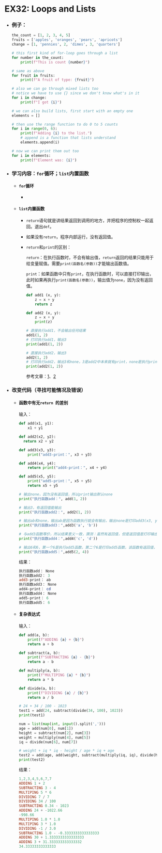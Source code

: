 # EX32: Loops and Lists

* ### 例子：

  ```python
  the_count = [1, 2, 3, 4, 5]
  fruits = ['apples', 'oranges', 'pears', 'apricots']
  change = [1, 'pennies', 2, 'dimes', 3, 'quarters']
  
  # this first kind of for-loop goes through a list
  for number in the_count:
      print(f"This is count {number}")
  
  # same as above
  for fruit in fruits:
      print(f"A fruit of type: {fruit}")
  
  # also we can go through mixed lists too
  # notice we have to use {} since we don't know what's in it
  for i in change:
      print(f"I got {i}")
  
  # we can also build lists, first start with an empty one
  elements = []
  
  # then use the range function to do 0 to 5 counts
  for i in range(0, 6):
      print(f"Adding {i} to the list.")
      # append is a function that lists understand
      elements.append(i)
  
  # now we can print them out too
  for i in elements:
      print(f"Element was: {i}")
  ```
  
* ### 学习内容：`for`循环；`list`内置函数

  * #### `for`循环

    * 

  * #### `list`内置函数
  
    * `return`语句就是讲结果返回到调用的地方，并把程序的控制权一起返回。退出`def`。
  
    * 如果没有`return`，程序内部运行，没有返回值。
  
    * `return`和`print`的区别：
    
        `return`：在执行函数时，不会有输出值，`return`返回的结果只能用于给变量赋值。需要`print(函数名(参数))`才能输出函数值。
        
        `print`：如果函数中只有`print`，在执行函数时，可以直接打印输出，此时如果再执行`print(函数名(参数))`，输出值为`none`，因为没有返回值。
        
        ```python
        def add1 (x, y):
            z = x + y
            return z
        
        def add2 (x, y):
            z = x + y
            print(z)
        
        # 直接执行add1，不会输出任何结果
        add1(1, 2)
        # 打印执行add1，输出3
        print(add1(1, 2))
    
        # 直接执行add2，输出3
        add2(1, 2)
        # 打印执行add2，输出3和none，3是add2中本来就有print，none是执行print()的结果，因为没有return，所以返回none。
        print(add2(1, 2))
        ```
        
        参考文章：[1](https://www.cnblogs.com/lincappu/p/8146141.html)、[2](https://www.cnblogs.com/huskiesir/p/10376393.html)
  
* ### 改变代码（寻找可能情况及错误）

  * #### 函数中有无`return `的差别

    输入：

    ```python
    def add(x1, y1):
        x1 + y1
    
    def add2(x2, y2):
      return x2 + y2
    
    def add3(x3, y3):
        print("add3-print：", x3 + y3)
    
    def add4(x4, y4):
        return print("add4-print：", x4 + y4)
    
    def add5(x5, y5):
        print("add5-print：", x5 + y5)
        return x5 + y5
    
    # 输出none，因为没有返回值，所以print输出默认none
    print("执行函数add：", add(1, 2))
    
    # 输出3，有返回值能输出
    print("执行函数add2：", add2(1, 2)) 
    
    # 输出ab和none，输出ab是因为函数执行就会有输出，输出none是打印add3(x3, y3)这个函数，没有返回值
    print("执行函数add3：",add3('a', 'b')) 
    
    # 与add3函数等价，所以结果意义一致，猜测：虽然有返回值，但是返回值是打印输出，所以返回none
    print("执行函数add4：",add4('c', 'd')) 
    
    # 输出6和6，第一个6是执行add5函数，第二个6是打印add5函数，该函数有返回值，则打印出来
    print("执行函数add5：",add5(2, 4)) 
    ```
    
    结果：
    
    ```powershell
    执行函数add： None
    执行函数add2： 3
    add3-print： ab
    执行函数add3： None
    add4-print： cd
    执行函数add4： None
    add5-print： 6
    执行函数add5： 6
    ```
    
  * #### 复杂表达式
    
    输入：
    
    ```python
    def add(a, b):
        print(f"ADDING {a} + {b}")
        return a + b
    
    def subtract(a, b):
        print(f"SUBTRACTING {a} - {b}")
        return a - b
    
    def multiply(a, b):
        print(f"MULTIPING {a} * {b}")
        return a * b
    
    def divide(a, b):
        print(f"DIVIDING {a} / {b}")
        return a / b
    
    # 24 + 34 / 100 - 1023
    test1 = add(24, subtract(divide(34, 100), 1023))
    print(test1)
    
    num = list(map(int, input().split(',')))
    age = add(num[0], num[1])
    height = subtract(num[2], num[3])
    weight = multiply(num[4], num[5])
    iq = divide(num[6], num[7])
    
    # weight + iq * iq - height / age * iq + age
    test2 = add(age, add(weight, subtract(multiply(iq, iq), divide(height, multiply(age, iq)))))
    print(test2)
    ```
    
    结果：
    
    ```powershell
    1,2,3,4,5,6,7,7
    ADDING 1 + 2
    SUBTRACTING 3 - 4
    MULTIPING 5 * 6
    DIVIDING 7 / 7
    DIVIDING 34 / 100
    SUBTRACTING 0.34 - 1023
    ADDING 24 + -1022.66
    -998.66
    MULTIPING 1.0 * 1.0
    MULTIPING 3 * 1.0
    DIVIDING -1 / 3.0
    SUBTRACTING 1.0 - -0.3333333333333333
    ADDING 30 + 1.3333333333333333
    ADDING 3 + 31.333333333333332
    34.33333333333333
    ```
    
    
  


